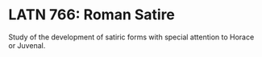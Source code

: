 # LATN 766: Roman Satire

Study of the development of satiric forms with special attention to Horace or Juvenal.